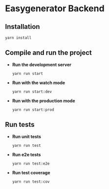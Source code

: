 # Easygenerator Backend

## Installation 
```shell
yarn install
```

## Compile and run the project
- **Run the development server**
    ```shell
    yarn run start
    ```
- **Run with the watch mode**
    ```shell
    yarn run start:dev
    ```
- **Run with the production mode**
    ```shell
    yarn run start:prod
    ```

## Run tests
- **Run unit tests**
    ```shell
    yarn run test
    ```
- **Run e2e tests**
    ```shell
    yarn run test:e2e
    ```
- **Run test coverage**
    ```shell
    yarn run test:cov
    ```
